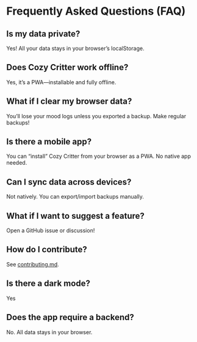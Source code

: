 # Frequently Asked Questions (FAQ)

## Is my data private?

Yes! All your data stays in your browser’s localStorage.

## Does Cozy Critter work offline?

Yes, it’s a PWA—installable and fully offline.

## What if I clear my browser data?

You’ll lose your mood logs unless you exported a backup. Make regular backups!

## Is there a mobile app?

You can “install” Cozy Critter from your browser as a PWA. No native app needed.

## Can I sync data across devices?

Not natively. You can export/import backups manually.

## What if I want to suggest a feature?

Open a GitHub issue or discussion!

## How do I contribute?

See [contributing.md](./contributing.md).

## Is there a dark mode?

Yes

## Does the app require a backend?

No. All data stays in your browser.
